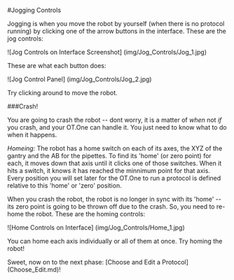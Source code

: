 #Jogging Controls

Jogging is when you move the robot by yourself (when there is no protocol running) by clicking one of the arrow buttons in the interface. These are the jog controls:

![Jog Controls on Interface Screenshot] (img/Jog_Controls/Jog_1.jpg)

These are what each button does:

![Jog Control Panel] (img/Jog_Controls/Jog_2.jpg)

Try clicking around to move the robot. 

###Crash! 

You are going to crash the robot -- dont worry, it is a matter of *when* not *if* you crash, and your OT.One can handle it. You just need to know what to do when it happens. 

*Homeing:* The robot has a home switch on each of its axes, the XYZ of the gantry and the AB for the pipettes. To find its 'home' (or zero point) for each, it moves down that axis until it clicks one of those switches. When it hits a switch, it knows it has reached the minnimum point for that axis. Every position you will set later for the OT.One to run a protocol  is defined relative to this 'home' or 'zero' position. 

When you crash the robot, the robot is no longer in sync with its 'home' -- its zero point is going to be thrown off due to the crash. So, you need to re-home the robot. These are the homing controls:

![Home Controls on Interface] (img/Jog_Controls/Home_1.jpg)

You can home each axis individually or all of them at once. Try homing the robot!

Sweet, now on to the next phase: [Choose and Edit a Protocol] (Choose_Edit.md)!

